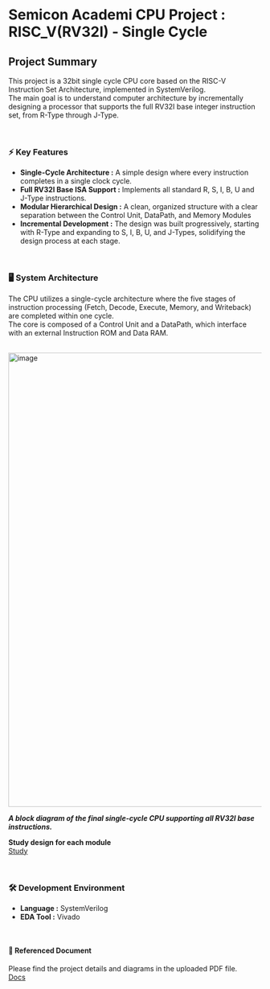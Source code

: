 # Semicon Academi CPU Project : **RISC_V(RV32I) - Single Cycle**
## Project Summary
This project is a 32bit single cycle CPU core based on the RISC-V Instruction Set Architecture, implemented in SystemVerilog. <br>
The main goal is to understand computer architecture by incrementally designing a processor that supports the full RV32I base integer instruction set, from R-Type through J-Type.

<br>

### ⚡ Key Features
- **Single-Cycle Architecture :** A simple design where every instruction completes in a single clock cycle.
- **Full RV32I Base ISA Support :** Implements all standard R, S, I, B, U and J-Type instructions.
- **Modular Hierarchical Design :** A clean, organized structure with a clear separation between the Control Unit, DataPath, and Memory Modules
- **Incremental Development :** The design was built progressively, starting with R-Type and expanding to S, I, B, U, and J-Types, solidifying the design process at each stage.

<br>

### 🖥️ System Architecture
The CPU utilizes a single-cycle architecture where the five stages of instruction processing (Fetch, Decode, Execute, Memory, and Writeback) are completed within one cycle. <br>
The core is composed of a Control Unit and a DataPath, which interface with an external Instruction ROM and Data RAM. 

<br>

<img width="1252" height="903" alt="image" src="https://github.com/user-attachments/assets/37b4f6b3-5b40-4832-b878-cd77d8fb0ff3" />

***A block diagram of the final single-cycle CPU supporting all RV32I base instructions.***

**Study design for each module** <br>
[Study](https://github.com/J-HanRyang/System_Verilog/tree/main/RV32I)


<br>

### 🛠 Development Environment 
- **Language :** SystemVerilog
- **EDA Tool :** Vivado

<br>

#### 📜 Referenced Document
Please find the project details and diagrams in the uploaded PDF file. <br>
[Docs](https://github.com/J-HanRyang/Semicon_Academi/tree/main/RISC_V(RV32I)_SingleCycle/Docs)
